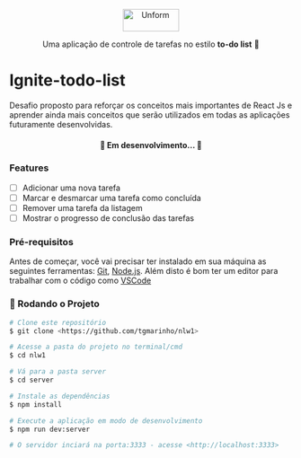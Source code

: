 <p align="center">
  <img  src="https://firebasestorage.googleapis.com/v0/b/assets-6f9f7.appspot.com/o/Logo.png?alt=media&token=3aa20209-3a4b-42e6-b764-c2a788d05a4b" height="40" width="100" alt="Unform" />
</p>

<p align="center">Uma aplicação de controle de tarefas no estilo <b>to-do list</b> 📝 </p>


# Ignite-todo-list
Desafio proposto para reforçar os conceitos mais importantes de React Js e aprender ainda mais conceitos que serão utilizados em todas as aplicações futuramente desenvolvidas.

<h4 align="center"> 
	🚧 Em desenvolvimento...  🚧
</h4>

### Features

- [ ] Adicionar uma nova tarefa
- [ ] Marcar e desmarcar uma tarefa como concluída
- [ ] Remover uma tarefa da listagem
- [ ] Mostrar o progresso de conclusão das tarefas

### Pré-requisitos

Antes de começar, você vai precisar ter instalado em sua máquina as seguintes ferramentas:
[Git](https://git-scm.com), [Node.js](https://nodejs.org/en/). 
Além disto é bom ter um editor para trabalhar com o código como [VSCode](https://code.visualstudio.com/)

### 🎲 Rodando o Projeto 
```bash
# Clone este repositório
$ git clone <https://github.com/tgmarinho/nlw1>

# Acesse a pasta do projeto no terminal/cmd
$ cd nlw1

# Vá para a pasta server
$ cd server

# Instale as dependências
$ npm install

# Execute a aplicação em modo de desenvolvimento
$ npm run dev:server

# O servidor inciará na porta:3333 - acesse <http://localhost:3333>
```
